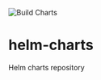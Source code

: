![Build Charts](https://github.com/cnieg/helm-charts/workflows/Build%20Charts/badge.svg)
# helm-charts
Helm charts repository
